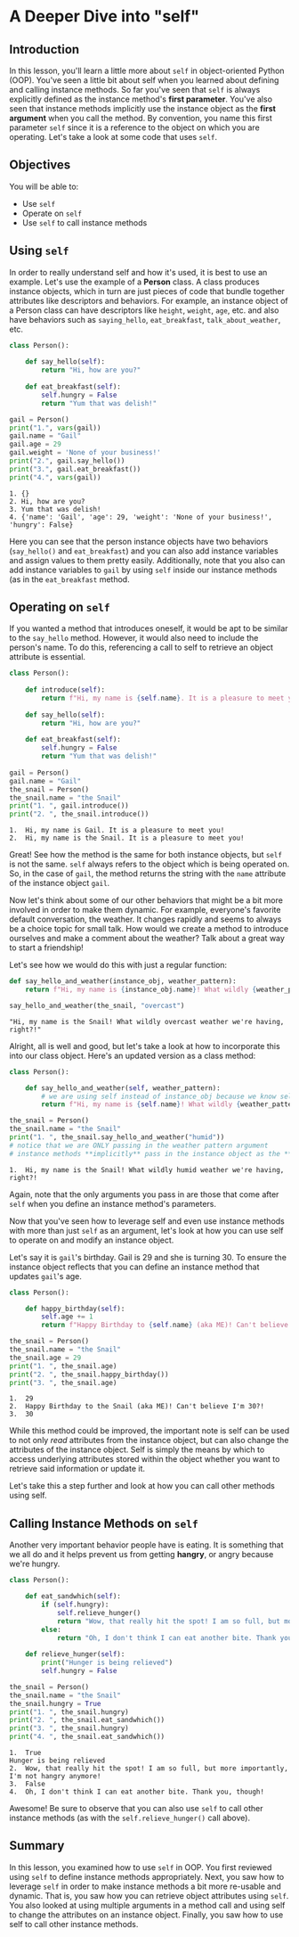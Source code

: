 
# A Deeper Dive into "self"

## Introduction
In this lesson, you'll learn a little more about `self` in object-oriented Python (OOP). You've seen a little bit about self when you learned about defining and calling instance methods. So far you've seen that `self` is always explicitly defined as the instance method's **first parameter**. You've also seen that instance methods implicitly use the instance object as the **first argument** when you call the method. By convention, you name this first parameter `self` since it is a reference to the object on which you are operating. Let's take a look at some code that uses `self`.

## Objectives
You will be able to:

* Use `self`
* Operate on `self`
* Use `self` to call instance methods

## Using `self`

In order to really understand self and how it's used, it is best to use an example. Let's use the example of a **Person** class. A class produces instance objects, which in turn are just pieces of code that bundle together attributes like descriptors and behaviors. For example, an instance object of a Person class can have descriptors like `height`, `weight`, `age`, etc. and also have behaviors such as `saying_hello`, `eat_breakfast`, `talk_about_weather`, etc. 


```python
class Person():
    
    def say_hello(self):
        return "Hi, how are you?"
        
    def eat_breakfast(self):
        self.hungry = False
        return "Yum that was delish!"

gail = Person()
print("1.", vars(gail))
gail.name = "Gail"
gail.age = 29
gail.weight = 'None of your business!'
print("2.", gail.say_hello())
print("3.", gail.eat_breakfast())
print("4.", vars(gail))
```

    1. {}
    2. Hi, how are you?
    3. Yum that was delish!
    4. {'name': 'Gail', 'age': 29, 'weight': 'None of your business!', 'hungry': False}


Here you can see that the person instance objects have two behaviors (`say_hello()` and `eat_breakfast`) and you can also add instance variables and assign values to them pretty easily. Additionally, note that you also can add instance variables to `gail` by using `self` inside our instance methods (as in the `eat_breakfast` method.

## Operating on `self`

If you wanted a method that introduces oneself, it would be apt to be similar to the `say_hello` method. However, it would also need to include the person's name. To do this, referencing a call to self to retrieve an object attribute is essential.


```python
class Person():
    
    def introduce(self):
        return f"Hi, my name is {self.name}. It is a pleasure to meet you!"
    
    def say_hello(self):
        return "Hi, how are you?"
        
    def eat_breakfast(self):
        self.hungry = False
        return "Yum that was delish!"
        
gail = Person()
gail.name = "Gail"
the_snail = Person()
the_snail.name = "the Snail"
print("1. ", gail.introduce())
print("2. ", the_snail.introduce())
```

    1.  Hi, my name is Gail. It is a pleasure to meet you!
    2.  Hi, my name is the Snail. It is a pleasure to meet you!


Great! See how the method is the same for both instance objects, but `self` is not the same. `self` always refers to the object which is being operated on. So, in the case of `gail`, the method returns the string with the `name` attribute of the instance object `gail`. 

Now let's think about some of our other behaviors that might be a bit more involved in order to make them dynamic. For example, everyone's favorite default conversation, the weather. It changes rapidly and seems to always be a choice topic for small talk. How would we create a method to introduce ourselves and make a comment about the weather? Talk about a great way to start a friendship!

Let's see how we would do this with just a regular function:


```python
def say_hello_and_weather(instance_obj, weather_pattern):
    return f"Hi, my name is {instance_obj.name}! What wildly {weather_pattern} weather we're having, right?!"

say_hello_and_weather(the_snail, "overcast")
```




    "Hi, my name is the Snail! What wildly overcast weather we're having, right?!"



Alright, all is well and good, but let's take a look at how to incorporate this into our class object. Here's an updated version as a class method:


```python
class Person():

    def say_hello_and_weather(self, weather_pattern):
        # we are using self instead of instance_obj because we know self represents the instance object
        return f"Hi, my name is {self.name}! What wildly {weather_pattern} weather we're having, right?!"

the_snail = Person()
the_snail.name = "the Snail"
print("1. ", the_snail.say_hello_and_weather("humid"))
# notice that we are ONLY passing in the weather pattern argument
# instance methods **implicitly** pass in the instance object as the **first** argument
```

    1.  Hi, my name is the Snail! What wildly humid weather we're having, right?!


Again, note that the only arguments you pass in are those that come after `self` when you define an instance method's parameters.

Now that you've seen how to leverage self and even use instance methods with more than just `self` as an argument, let's look at how you can use self to operate on and modify an instance object.

Let's say it is `gail`'s birthday. Gail is 29 and she is turning 30. To ensure the instance object reflects that you can define an instance method that updates `gail`'s age.


```python
class Person():

    def happy_birthday(self):
        self.age += 1
        return f"Happy Birthday to {self.name} (aka ME)! Can't believe I'm {self.age}?!"

the_snail = Person()
the_snail.name = "the Snail"
the_snail.age = 29
print("1. ", the_snail.age)
print("2. ", the_snail.happy_birthday())
print("3. ", the_snail.age)
```

    1.  29
    2.  Happy Birthday to the Snail (aka ME)! Can't believe I'm 30?!
    3.  30


While this method could be improved, the important note is self can be used to not only *read* attributes from the instance object, but can also change the attributes of the instance object. Self is simply the means by which to access underlying attributes stored within the object whether you want to retrieve said information or update it. 

Let's take this a step further and look at how you can call other methods using self. 

## Calling Instance Methods on `self`

Another very important behavior people have is eating. It is something that we all do and it helps prevent us from getting **hangry**, or angry because we're hungry.


```python
class Person():

    def eat_sandwhich(self):
        if (self.hungry):
            self.relieve_hunger()
            return "Wow, that really hit the spot! I am so full, but more importantly, I'm not hangry anymore!"
        else:
            return "Oh, I don't think I can eat another bite. Thank you, though!"
    
    def relieve_hunger(self):
        print("Hunger is being relieved")
        self.hungry = False

the_snail = Person()
the_snail.name = "the Snail"
the_snail.hungry = True
print("1. ", the_snail.hungry)
print("2. ", the_snail.eat_sandwhich())
print("3. ", the_snail.hungry)
print("4. ", the_snail.eat_sandwhich())
```

    1.  True
    Hunger is being relieved
    2.  Wow, that really hit the spot! I am so full, but more importantly, I'm not hangry anymore!
    3.  False
    4.  Oh, I don't think I can eat another bite. Thank you, though!


Awesome! Be sure to observe that you can also use `self` to call other instance methods (as with the `self.relieve_hunger()` call above).

## Summary

In this lesson, you examined how to use `self` in OOP. You first reviewed using `self` to define instance methods appropriately. Next, you saw how to leverage `self` in order to make instance methods a bit more re-usable and dynamic. That is, you saw how you can retrieve object attributes using `self`. You also looked at using multiple arguments in a method call and using self to change the attributes on an instance object. Finally, you saw how to use self to call other instance methods.
